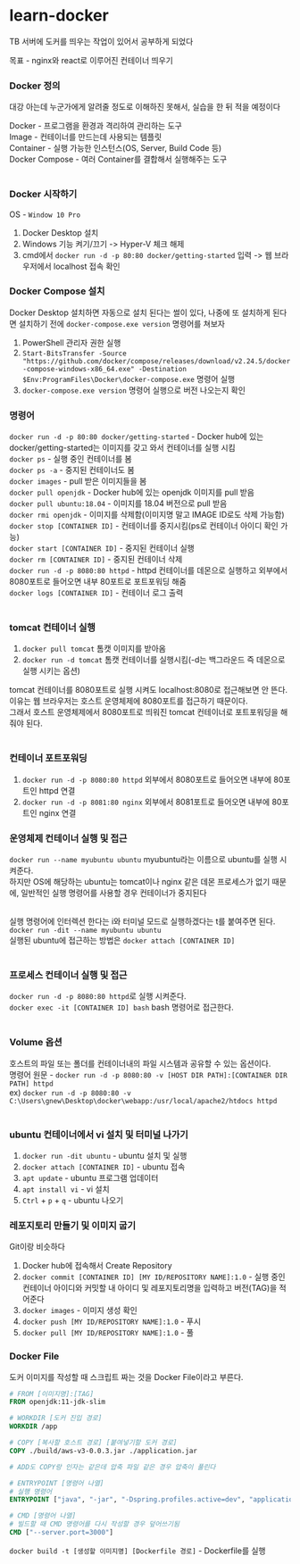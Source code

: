 # learn-docker

TB 서버에 도커를 띄우는 작업이 있어서 공부하게 되었다

목표 - nginx와 react로 이루어진 컨테이너 띄우기
<br/>

### Docker 정의

대강 아는데 누군가에게 알려줄 정도로 이해하진 못해서, 실습을 한 뒤 적을 예정이다

Docker - 프로그램을 환경과 격리하여 관리하는 도구 <br/>
Image - 컨테이너를 만드는데 사용되는 템플릿 <br/>
Container - 실행 가능한 인스턴스(OS, Server, Build Code 등) <br/>
Docker Compose - 여러 Container를 결합해서 실행해주는 도구 <br/>
<br/>

### Docker 시작하기

OS - `Window 10 Pro`

1. Docker Desktop 설치
2. Windows 기능 켜기/끄기 -> Hyper-V 체크 해제
3. cmd에서 `docker run -d -p 80:80 docker/getting-started` 입력 -> 웹 브라우저에서 localhost 접속 확인
   <br/>

### Docker Compose 설치

Docker Desktop 설치하면 자동으로 설치 된다는 썰이 있다, 나중에 또 설치하게 된다면 설치하기 전에 `docker-compose.exe version` 명령어를 쳐보자

1. PowerShell 관리자 권한 실행
2. `Start-BitsTransfer -Source "https://github.com/docker/compose/releases/download/v2.24.5/docker-compose-windows-x86_64.exe" -Destination $Env:ProgramFiles\Docker\docker-compose.exe` 명령어 실행
3. `docker-compose.exe version` 명령어 실행으로 버전 나오는지 확인
   <br/>

### 명령어

`docker run -d -p 80:80 docker/getting-started` - Docker hub에 있는 docker/getting-started는 이미지를 갖고 와서 컨테이너를 실행 시킴<br/>
`docker ps` - 실행 중인 컨테이너를 봄<br/>
`docker ps -a` - 중지된 컨테이너도 봄<br/>
`docker images` - pull 받은 이미지들을 봄<br/>
`docker pull openjdk` - Docker hub에 있는 openjdk 이미지를 pull 받음<br/>
`docker pull ubuntu:18.04` - 이미지를 18.04 버전으로 pull 받음<br/>
`docker rmi openjdk` - 이미지를 삭제함(이미지명 말고 IMAGE ID로도 삭제 가능함)<br/>
`docker stop [CONTAINER ID]` - 컨테이너를 중지시킴(ps로 컨테이너 아이디 확인 가능)<br/>
`docker start [CONTAINER ID]` - 중지된 컨테이너 실행<br/>
`docker rm [CONTAINER ID]` - 중지된 컨테이너 삭제<br/>
`docker run -d -p 8080:80 httpd` - httpd 컨테이너를 데몬으로 실행하고 외부에서 8080포트로 들어오면 내부 80포트로 포트포워딩 해줌<br/>
`docker logs [CONTAINER ID]` - 컨테이너 로그 출력<br/>
<br/>

### tomcat 컨테이너 실행

1. `docker pull tomcat` 톰캣 이미지를 받아옴
2. `docker run -d tomcat` 톰캣 컨테이너를 실행시킴(-d는 백그라운드 즉 데몬으로 실행 시키는 옵션)

tomcat 컨테이너를 8080포트로 실행 시켜도 localhost:8080로 접근해보면 안 뜬다.<br/>
이유는 웹 브라우저는 호스트 운영체제에 8080포트를 접근하기 때문이다.<br/>
그래서 호스트 운영체제에서 8080포트로 띄워진 tomcat 컨테이너로 포트포워딩을 해줘야 된다.<br/>
<br/>

### 컨테이너 포트포워딩

1. `docker run -d -p 8080:80 httpd` 외부에서 8080포트로 들어오면 내부에 80포트인 httpd 연결
2. `docker run -d -p 8081:80 nginx` 외부에서 8081포트로 들어오면 내부에 80포트인 nginx 연결
   <br/>

### 운영체제 컨테이너 실행 및 접근

`docker run --name myubuntu ubuntu` myubuntu라는 이름으로 ubuntu를 실행 시켜준다.<br/>
하지만 OS에 해당하는 ubuntu는 tomcat이나 nginx 같은 데몬 프로세스가 없기 때문에, 일반적인 실행 명령어를 사용할 경우 컨테이너가 중지된다<br/><br/>

실행 명령어에 인터렉션 한다는 i와 터미널 모드로 실행하겠다는 t를 붙여주면 된다.<br/>
`docker run -dit --name myubuntu ubuntu`<br/>
실행된 ubuntu에 접근하는 방법은 `docker attach [CONTAINER ID]`<br/>
<br/>

### 프로세스 컨테이너 실행 및 접근

`docker run -d -p 8080:80 httpd`로 실행 시켜준다.<br/>
`docker exec -it [CONTAINER ID] bash` bash 명령어로 접근한다.<br/>
<br/>

### Volume 옵션

호스트의 파일 또는 폴더를 컨테이너내의 파일 시스템과 공유할 수 있는 옵션이다.<br/>
명령어 원문 - `docker run -d -p 8080:80 -v [HOST DIR PATH]:[CONTAINER DIR PATH] httpd`<br/>
ex) `docker run -d -p 8080:80 -v C:\Users\gnew\Desktop\docker\webapp:/usr/local/apache2/htdocs httpd`<br/>
<br/>

### ubuntu 컨테이너에서 vi 설치 및 터미널 나가기

1. `docker run -dit ubuntu` - ubuntu 설치 및 실행
2. `docker attach [CONTAINER ID]` - ubuntu 접속
3. `apt update` - ubuntu 프로그램 업데이터
4. `apt install vi` - vi 설치
5. `Ctrl` + `p` + `q` - ubuntu 나오기
   <br/>

### 레포지토리 만들기 및 이미지 굽기

Git이랑 비슷하다

1. Docker hub에 접속해서 Create Repository
2. `docker commit [CONTAINER ID] [MY ID/REPOSITORY NAME]:1.0` - 실행 중인 컨테이너 아이디와 커밋할 내 아이디 및 레포지토리명을 입력하고 버전(TAG)을 적어준다
3. `docker images` - 이미지 생성 확인
4. `docker push [MY ID/REPOSITORY NAME]:1.0` - 푸시
5. `docker pull [MY ID/REPOSITORY NAME]:1.0` - 풀
   <br/>

### Docker File

도커 이미지를 작성할 때 스크립트 짜는 것을 Docker File이라고 부른다.

```dockerfile
# FROM [이미지명]:[TAG]
FROM openjdk:11-jdk-slim

# WORKDIR [도커 진입 경로]
WORKDIR /app

# COPY [복사할 호스트 경로] [붙여넣기할 도커 경로]
COPY ./build/aws-v3-0.0.3.jar ./application.jar

# ADD도 COPY랑 인자는 같은데 압축 파일 같은 경우 압축이 풀린다

# ENTRYPOINT [명령어 나열]
# 실행 명령어
ENTRYPOINT ["java", "-jar", "-Dspring.profiles.active=dev", "application.jar"]

# CMD [명령어 나열]
# 빌드할 때 CMD 명령어를 다시 작성할 경우 덮어쓰기됨
CMD ["--server.port=3000"]
```

`docker build -t [생성할 이미지명] [Dockerfile 경로]` - Dockerfile를 실행
